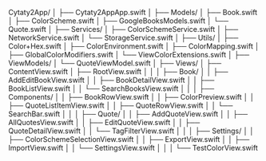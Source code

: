 Cytaty2App/
│
├── Cytaty2AppApp.swift
│
├── Models/
│   ├── Book.swift
│   ├── ColorScheme.swift
│   ├── GoogleBooksModels.swift
│   └── Quote.swift
│
├── Services/
│   ├── ColorSchemeService.swift
│   ├── NetworkService.swift
│   └── StorageService.swift
│
├── Utils/
│   ├── Color+Hex.swift
│   ├── ColorEnvironment.swift
│   ├── ColorMapping.swift
│   ├── GlobalColorModifiers.swift
│   └── ViewColorExtensions.swift
│
├── ViewModels/
│   └── QuoteViewModel.swift
│
├── Views/
│   ├── ContentView.swift
│   ├── RootView.swift
│   │
│   ├── Book/
│   │   ├── AddEditBookView.swift
│   │   ├── BookDetailView.swift
│   │   ├── BookListView.swift
│   │   └── SearchBooksView.swift
│   │
│   ├── Components/
│   │   ├── BookRowView.swift
│   │   ├── ColorPreview.swift
│   │   ├── QuoteListItemView.swift
│   │   ├── QuoteRowView.swift
│   │   └── SearchBar.swift
│   │
│   ├── Quote/
│   │   ├── AddQuoteView.swift
│   │   ├── AllQuotesView.swift
│   │   ├── EditQuoteView.swift
│   │   ├── QuoteDetailView.swift
│   │   └── TagFilterView.swift
│   │
│   ├── Settings/
│   │   ├── ColorSchemeSelectionView.swift
│   │   ├── ExportView.swift
│   │   ├── ImportView.swift
│   │   └── SettingsView.swift
│   │
│   └── TestColorView.swift

